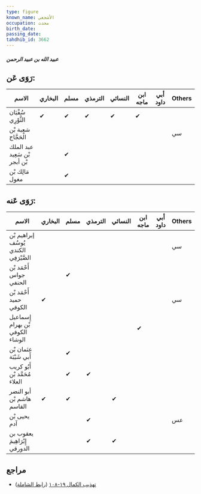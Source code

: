 ```yaml
---
type: figure
known_name: الأشجعي
occupation: محدث
birth_date:
passing_date:
tahdhib_id: 3662
---
```

##### عبيد الله بن عبيد الرحمن

## رَوَى عَن:
| الاسم                         | البخاري | مسلم | الترمذي | النسائي | ابن ماجه | أبي داود | Others |
| ----------------------------- | ------- | ---- | ------- | ------- | -------- | -------- | ------ |
| سُفْيَان الثَّوْرِي           | ✔       | ✔    | ✔       | ✔       | ✔        |          |        |
| شعبة بْن الْحَجَّاج           |         |      |         |         |          |          | سي     |
| عبد الملك بْن سَعِيد بْن أبجر |         | ✔    |         |         |          |          |        |
| مَالِك بْن مغول               |         | ✔    |         |         |          |          |        |
## رَوَى عَنه:
| الاسم                                  | البخاري | مسلم | الترمذي | النسائي | ابن ماجه | أبي داود | Others |
| -------------------------------------- | ------- | ---- | ------- | ------- | -------- | -------- | ------ |
| إبراهيم بْن يُوسُف الكندي الصَّيْرَفِي |         |      |         |         |          |          | سي     |
| أَحْمَد بْن جواس الحنفي                |         | ✔    |         |         |          |          |        |
| أَحْمَد بْن حميد الكوفي                | ✔       |      |         |         |          |          | سي     |
| إِسماعيل بْن بهرام الكوفي الوشاء       |         |      |         |         | ✔        |          |        |
| عثمان بْن أَبي شَيْبَة                 |         | ✔    |         |         |          |          |        |
| أَبُو كريب مُحَمَّد بْن العلاء         |         | ✔    | ✔       |         |          |          |        |
| أبو النضر هاشم بْن القاسم              | ✔       | ✔    |         | ✔       |          |          |        |
| يحيى بْن آدم                           |         |      | ✔       |         |          |          | عس     |
| يعقوب بن إِبْرَاهِيمَ الدورقي          |         |      | ✔       | ✔       |          |          |        |
## مراجع
- [تهذيب الكمال ١٩-١٠٨](obsidian://open?vault=Tahdhib-al-Kamal&file=Figures/٣٦٦٢-عبيد%20الله%20بن%20عبيد%20الرحمن) ([رابط الشاملة](https://shamela.ws/book/3722/9682))